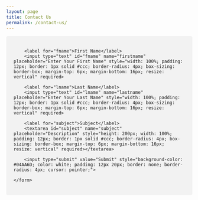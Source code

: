 ```yaml
---
layout: page
title: Contact Us
permalink: /contact-us/
---
```


<div class="container" style="border-radius: 5px; background-color: #f2f2f2; padding: 20px;">
    <form accept-charset="UTF-8" action="https://getform.io/f/d037d2dd-aaa5-4700-bb0e-73e9dcf2c873" method="POST" enctype="multipart/form-data" target="_blank"> 
    
        <label for="fname">First Name</label>
        <input type="text" id="fname" name="firstname" placeholder="Enter Your First Name" style="width: 100%; padding: 12px; border: 1px solid #ccc; border-radius: 4px; box-sizing: border-box; margin-top: 6px; margin-bottom: 16px; resize: vertical" required>
    
        <label for="lname">Last Name</label>
        <input type="text" id="lname" name="lastname" placeholder="Enter Your Last Name" style="width: 100%; padding: 12px; border: 1px solid #ccc; border-radius: 4px; box-sizing: border-box; margin-top: 6px; margin-bottom: 16px; resize: vertical" required>
    
        <label for="subject">Subject</label>
        <textarea id="subject" name="subject" placeholder="Description" style="height: 200px; width: 100%; padding: 12px; border: 1px solid #ccc; border-radius: 4px; box-sizing: border-box; margin-top: 6px; margin-bottom: 16px; resize: vertical" required></textarea>
    
        <input type="submit" value="Submit" style="background-color: #04AA6D; color: white; padding: 12px 20px; border: none; border-radius: 4px; cursor: pointer;">
    
    </form>
</div>